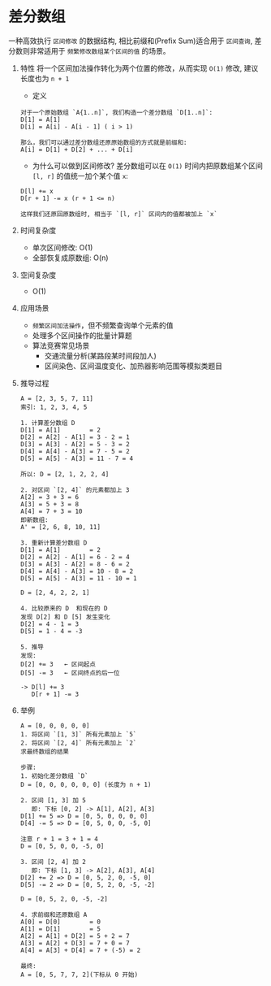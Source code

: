 # 差分数组
  一种高效执行 `区间修改` 的数据结构, 相比前缀和(Prefix Sum)适合用于 `区间查询`, 差分数则非常适用于 `频繁修改数组某个区间的值`  的场景。

1. 特性
   将一个区间加法操作转化为两个位置的修改，从而实现 `O(1)` 修改, 建议长度也为 `n + 1`

   - 定义
   ```text
   对于一个原始数组 `A{1..n]`, 我们构造一个差分数组 `D[1..n]`:
   D[1] = A[1]
   D[i] = A[i] - A[i - 1] ( i > 1)
   
   那么，我们可以通过差分数组还原原始数组的方式就是前缀和:
   A[i] = D[1] + D[2] + ... + D[i]
   ```
   
   - 为什么可以做到区间修改?
   差分数组可以在 `O(1)` 时间内把原数组某个区间 `[l, r]` 的值统一加个某个值 `x`:
   ```text
   D[l] += x
   D[r + 1] -= x (r + 1 <= n)
   
   这样我们还原回原数组时, 相当于 `[l, r]` 区间内的值都被加上 `x`
   ```

2. 时间复杂度
   - 单次区间修改: O(1)
   - 全部恢复成原数组: O(n)

3. 空间复杂度
   - O(1)
   
4. 应用场景
   - `频繁区间加法操作`，但不频繁查询单个元素的值
   - 处理多个区间操作的批量计算题
   - 算法竞赛常见场景
     - 交通流量分析(某路段某时间段加人)
     - 区间染色、区间温度变化、加热器影响范围等模拟类题目

5. 推导过程
   ```text
   A = [2, 3, 5, 7, 11]
   索引: 1, 2, 3, 4, 5
   
   1. 计算差分数组 D
   D[1] = A[1]        = 2
   D[2] = A[2] - A[1] = 3 - 2 = 1
   D[3] = A[3] - A[2] = 5 - 3 = 2
   D[4] = A[4] - A[3] = 7 - 5 = 2
   D[5] = A[5] - A[3] = 11 - 7 = 4
   
   所以: D = [2, 1, 2, 2, 4]
   
   2. 对区间 `[2, 4]` 的元素都加上 3
   A[2] = 3 + 3 = 6
   A[3] = 5 + 3 = 8
   A[4] = 7 + 3 = 10
   即新数组: 
   A' = [2, 6, 8, 10, 11]

   3. 重新计算差分数组 D
   D[1] = A[1]        = 2
   D[2] = A[2] - A[1] = 6 - 2 = 4
   D[3] = A[3] - A[2] = 8 - 6 = 2
   D[4] = A[4] - A[3] = 10 - 8 = 2
   D[5] = A[5] - A[3] = 11 - 10 = 1
   
   D = [2, 4, 2, 2, 1]
   
   4. 比较原来的 D  和现在的 D
   发现 D[2] 和 D [5] 发生变化
   D[2] = 4 - 1 = 3
   D[5] = 1 - 4 = -3
   
   5. 推导
   发现:
   D[2] += 3   ← 区间起点
   D[5] -= 3   ← 区间终点的后一位

   -> D[l] += 3
      D[r + 1] -= 3
   ```

6. 举例
   ```text
   A = [0, 0, 0, 0, 0]
   1. 将区间 `[1, 3]` 所有元素加上 `5`
   2. 将区间 `[2, 4]` 所有元素加上 `2`
   求最终数组的结果
   
   步骤:
   1. 初始化差分数组 `D`
   D = [0, 0, 0, 0, 0, 0] (长度为 n + 1)
   
   2. 区间 [1, 3] 加 5
      即: 下标 [0, 2] -> A[1], A[2], A[3]
   D[1] += 5 => D = [0, 5, 0, 0, 0, 0]
   D[4] -= 5 => D = [0, 5, 0, 0, -5, 0]
   
   注意 r + 1 = 3 + 1 = 4
   D = [0, 5, 0, 0, -5, 0]
   
   3. 区间 [2, 4] 加 2
      即: 下标 [1, 3] -> A[2], A[3], A[4]
   D[2] += 2 => D = [0, 5, 2, 0, -5, 0]
   D[5] -= 2 => D = [0, 5, 2, 0, -5, -2]
   
   D = [0, 5, 2, 0, -5, -2]
   
   4. 求前缀和还原数组 A
   A[0] = D[0]        = 0
   A[1] = D[1]        = 5
   A[2] = A[1] + D[2] = 5 + 2 = 7
   A[3] = A[2] + D[3] = 7 + 0 = 7
   A[4] = A[3] + D[4] = 7 + (-5) = 2
   
   最终:
   A = [0, 5, 7, 7, 2](下标从 0 开始)
   ```
